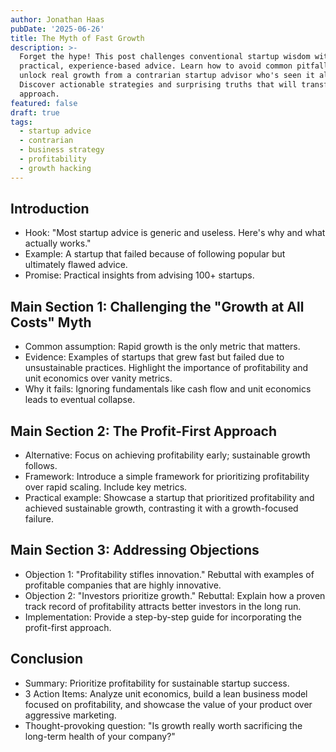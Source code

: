 ```yaml
---
author: Jonathan Haas
pubDate: '2025-06-26'
title: The Myth of Fast Growth
description: >-
  Forget the hype! This post challenges conventional startup wisdom with
  practical, experience-based advice. Learn how to avoid common pitfalls and
  unlock real growth from a contrarian startup advisor who's seen it all.
  Discover actionable strategies and surprising truths that will transform your
  approach.
featured: false
draft: true
tags:
  - startup advice
  - contrarian
  - business strategy
  - profitability
  - growth hacking
---
```


## Introduction

- Hook: "Most startup advice is generic and useless. Here's why and what actually works."
- Example: A startup that failed because of following popular but ultimately flawed advice.
- Promise: Practical insights from advising 100+ startups.

## Main Section 1: Challenging the "Growth at All Costs" Myth

- Common assumption: Rapid growth is the only metric that matters.
- Evidence: Examples of startups that grew fast but failed due to unsustainable practices. Highlight the importance of profitability and unit economics over vanity metrics.
- Why it fails: Ignoring fundamentals like cash flow and unit economics leads to eventual collapse.

## Main Section 2: The Profit-First Approach

- Alternative: Focus on achieving profitability early; sustainable growth follows.
- Framework: Introduce a simple framework for prioritizing profitability over rapid scaling. Include key metrics.
- Practical example: Showcase a startup that prioritized profitability and achieved sustainable growth, contrasting it with a growth-focused failure.

## Main Section 3: Addressing Objections

- Objection 1: "Profitability stifles innovation." Rebuttal with examples of profitable companies that are highly innovative.
- Objection 2: "Investors prioritize growth." Rebuttal: Explain how a proven track record of profitability attracts better investors in the long run.
- Implementation: Provide a step-by-step guide for incorporating the profit-first approach.

## Conclusion

- Summary: Prioritize profitability for sustainable startup success.
- 3 Action Items: Analyze unit economics, build a lean business model focused on profitability, and showcase the value of your product over aggressive marketing.
- Thought-provoking question: "Is growth really worth sacrificing the long-term health of your company?"

